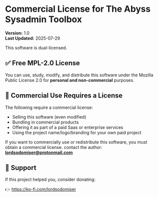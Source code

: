 # Commercial License for The Abyss Sysadmin Toolbox

**Version:** 1.0  
**Last Updated:** 2025-07-29

This software is dual-licensed.

## ✅ Free MPL-2.0 License

You can use, study, modify, and distribute this software under the
Mozilla Public License 2.0 for **personal and non-commercial** purposes.

## 💼 Commercial Use Requires a License

The following require a commercial license:
- Selling this software (even modified)
- Bundling in commercial products
- Offering it as part of a paid Saas or enterprise services
- Using the project name/logo/branding for your own paid project

If you want to commercially use or redistribute this software,
you must obtain a commercial license.
contact the author: **lordsodomiser@protonmail.com**

## 💸 Support

If this project helped you, consider donating:

👉 https://ko-fi.com/lordsodomiser
